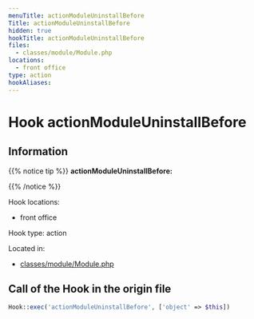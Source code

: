 ```yaml
---
menuTitle: actionModuleUninstallBefore
Title: actionModuleUninstallBefore
hidden: true
hookTitle: actionModuleUninstallBefore
files:
  - classes/module/Module.php
locations:
  - front office
type: action
hookAliases:
---
```


# Hook actionModuleUninstallBefore

## Information

{{% notice tip %}}
**actionModuleUninstallBefore:** 


{{% /notice %}}

Hook locations: 
  - front office

Hook type: action

Located in: 
  - [classes/module/Module.php](https://github.com/PrestaShop/PrestaShop/blob/8.0.x/classes/module/Module.php)

## Call of the Hook in the origin file

```php
Hook::exec('actionModuleUninstallBefore', ['object' => $this])
```
